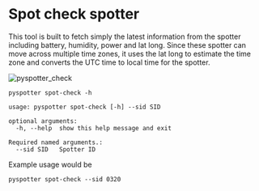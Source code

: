 # Spot check spotter

This tool is built to fetch simply the latest information from the spotter including battery, humidity, power and lat long. Since these spotter can move across multiple time zones, it uses the lat long to estimate the time zone and converts the UTC time to local time for the spotter.

![pyspotter_check](https://user-images.githubusercontent.com/6677629/147421383-6b8f16a0-b3ab-481f-ad2d-b3be15407b34.gif)

```
pyspotter spot-check -h

usage: pyspotter spot-check [-h] --sid SID

optional arguments:
  -h, --help  show this help message and exit

Required named arguments.:
  --sid SID   Spotter ID
```

Example usage would be

```
pyspotter spot-check --sid 0320
```
